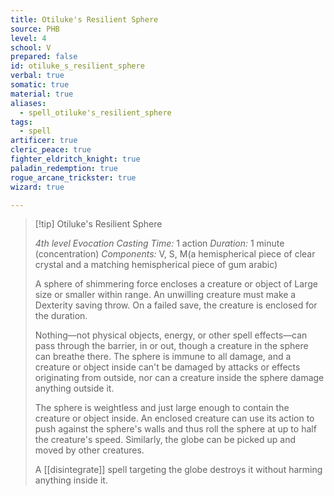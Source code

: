```yaml
---
title: Otiluke's Resilient Sphere
source: PHB
level: 4
school: V
prepared: false
id: otiluke_s_resilient_sphere
verbal: true
somatic: true
material: true
aliases:
  - spell_otiluke's_resilient_sphere
tags:
  - spell
artificer: true
cleric_peace: true
fighter_eldritch_knight: true
paladin_redemption: true
rogue_arcane_trickster: true
wizard: true

---
```

>[!tip] Otiluke's Resilient Sphere
>
> *4th level Evocation*
> *Casting Time:* 1 action
> *Duration:* 1 minute (concentration)
> *Components:* V, S, M(a hemispherical piece of clear crystal and a matching hemispherical piece of gum arabic)
>
>A sphere of shimmering force encloses a creature or object of Large size or smaller within range. An unwilling creature must make a Dexterity saving throw. On a failed save, the creature is enclosed for the duration.
>
>Nothing—not physical objects, energy, or other spell effects—can pass through the barrier, in or out, though a creature in the sphere can breathe there. The sphere is immune to all damage, and a creature or object inside can't be damaged by attacks or effects originating from outside, nor can a creature inside the sphere damage anything outside it.
>
>The sphere is weightless and just large enough to contain the creature or object inside. An enclosed creature can use its action to push against the sphere's walls and thus roll the sphere at up to half the creature's speed. Similarly, the globe can be picked up and moved by other creatures.
>
>A [[disintegrate]] spell targeting the globe destroys it without harming anything inside it.
>

